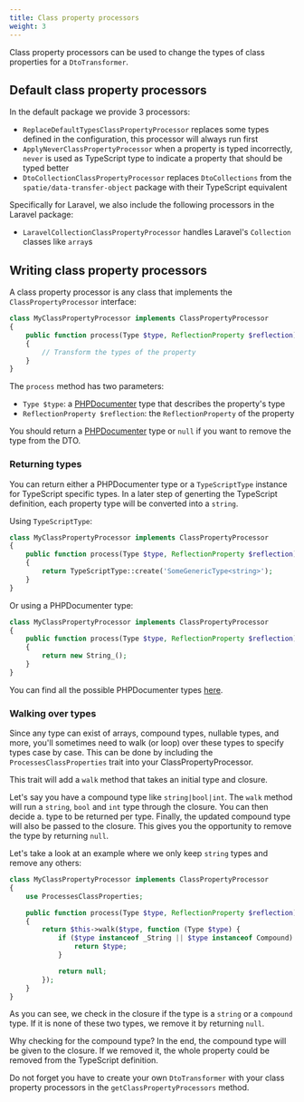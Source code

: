 ```yaml
---
title: Class property processors
weight: 3
---
```


Class property processors can be used to change the types of class properties for a `DtoTransformer`.

## Default class property processors

In the default package we provide 3 processors:

- `ReplaceDefaultTypesClassPropertyProcessor` replaces some types defined in the configuration, this processor will always run first
- `ApplyNeverClassPropertyProcessor` when a property is typed incorrectly, `never` is used as TypeScript type to indicate a property that should be typed better
- `DtoCollectionClassPropertyProcessor` replaces `DtoCollections` from the `spatie/data-transfer-object` package with their TypeScript equivalent

Specifically for Laravel, we also include the following processors in the Laravel package:

- `LaravelCollectionClassPropertyProcessor` handles Laravel's `Collection` classes like `array`s

## Writing class property processors

A class property processor is any class that implements the `ClassPropertyProcessor` interface:

```php
class MyClassPropertyProcessor implements ClassPropertyProcessor
{
    public function process(Type $type, ReflectionProperty $reflection): ?Type
    {
        // Transform the types of the property
    }
}
```

The `process` method has two parameters:

- `Type $type`: a [PHPDocumenter](https://www.phpdoc.org) type that describes the property's type
- `ReflectionProperty $reflection`: the `ReflectionProperty` of the property

You should return a [PHPDocumenter](https://www.phpdoc.org) type or `null` if you want to remove the type from the DTO.

### Returning types

You can return either a PHPDocumenter type or a `TypeScriptType` instance for TypeScript specific types. In a later step of generting the TypeScript definition, each property type will be converted into a `string`.

Using `TypeScriptType`:

```php
class MyClassPropertyProcessor implements ClassPropertyProcessor
{
    public function process(Type $type, ReflectionProperty $reflection): ?Type
    {
        return TypeScriptType::create('SomeGenericType<string>');
    }
}
```

Or using a PHPDocumenter type:

```php
class MyClassPropertyProcessor implements ClassPropertyProcessor
{
    public function process(Type $type, ReflectionProperty $reflection): ?Type
    {
        return new String_();
    }
}
```

You can find all the possible PHPDocumenter types [here](https://github.com/phpDocumentor/TypeResolver/tree/1.x/src/Types).


### Walking over types

Since any type can exist of arrays, compound types, nullable types, and more, you'll sometimes need to walk (or loop) over these types to specify types case by case. This can be done by including the `ProcessesClassProperties` trait into your ClassPropertyProcessor.

This trait will add a `walk` method that takes an initial type and closure.

Let's say you have a compound type like `string|bool|int`. The `walk` method will run a `string`, `bool` and `int` type through the closure. You can then decide a. type to be returned per type. Finally, the updated compound type will also be passed to the closure. This gives you the opportunity to remove the type by returning `null`. 

Let's take a look at an example where we only keep `string` types and remove any others:

```php
class MyClassPropertyProcessor implements ClassPropertyProcessor
{
    use ProcessesClassProperties;

    public function process(Type $type, ReflectionProperty $reflection): ?Type
    {
        return $this->walk($type, function (Type $type) {
            if ($type instanceof _String || $type instanceof Compound) {
                return $type;
            }

            return null;
        });
    }
}
```

As you can see, we check in the closure if the type is a `string` or a `compound` type. If it is none of these two types, we remove it by returning `null`. 

Why checking for the compound type? In the end, the compound type will be given to the closure. If we removed it, the whole property could be removed from the TypeScript definition.

Do not forget you have to create your own `DtoTransformer` with your class property processors in the `getClassPropertyProcessors` method.
